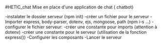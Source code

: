 #HETIC_chat
Mise en place d'une application de chat ( chatbot)

-instalater le dossier serveur (npm init)
-créer un fichier pour le serveur
-Importer express, body-parser, dotenv, ejs, mongoose, path (npm i-s ...)
-configurer le fichier serveur:
    -créer une constante pour imports (attention à dotenv)
    -créer une constante pour le serveur (utilisation de la fonction express())
    -Configurer les composants
    -Lancer le serveur